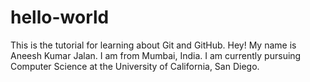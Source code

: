 # hello-world
This is the tutorial for  learning about Git and GitHub.
Hey! My name is Aneesh Kumar  Jalan. I am from Mumbai, India.
I am currently pursuing Computer Science at the University of California, San Diego.
